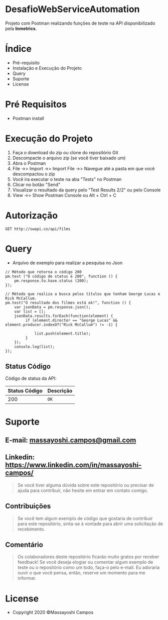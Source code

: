 # DesafioWebServiceAutomation
Projeto com Postman realizando funções de teste na API disponibilizado pela **Inmetrics**.

# Índice

- Pré-requisito
- Instalação e Execução do Projeto
- Query
- Suporte
- License

# Pré Requisitos

- Postman install

# Execução do Projeto

1. Faça o download do zip ou clone do repositório Git
2. Descompacte o arquivo zip (se você tiver baixado um)
3. Abra o Postman
4. File ->> Import ->> Import File ->> Navegue até a pasta em que você descompactou o zip
5. Você ira executar o teste na aba "Tests" no Postman
6. Clicar no botão "Send"
7. Visualizar o resultado da query pelo "Test Results 2/2" ou pelo Console
8. View ->> Show Postman Console ou Alt + Ctrl + C

# Autorização

```
GET http://swapi.co/api/films
```

# Query

- Arquivo de exemplo para realizar a pesquisa no Json

```
// Método que retorna o código 200
pm.test ("O código de status é 200", function () {
    pm.response.to.have.status (200);
});

// Método que realiza a busca pelos títulos que tenham George Lucas e Rick McCallum.
pm.test("O resultado dos filmes está ok!", function () {
    var jsonData = pm.response.json();
    var list = [];
    jsonData.results.forEach(function(element) {
         if (element.director == "George Lucas" && element.producer.indexOf("Rick McCallum") != -1) {

             list.push(element.title);
         }
    });
    console.log(list);
});
```

## Status Código

Código de status da API:

| Status Código | Descrição |
| :--- | :--- |
| 200 | `OK` |
    
# Suporte
## E-mail: massayoshi.campos@gmail.com
## Linkedin: https://www.linkedin.com/in/massayoshi-campos/
> Se você tiver alguma dúvida sobre este repositório ou precisar de ajuda para contribuir, não hesite em entrar em contato comigo.

## Contribuições
> Se você tem algum exemplo de código que gostaria de contribuir para este repositório, sinta-se à vontade para abrir uma solicitação de recebimento.

## Comentário
> Os colaboradores deste repositório ficarão muito gratos por receber feedback! Se você deseja elogiar ou comentar algum exemplo de teste ou o repositório como um todo, faça-o pelo e-mail. Eu adoraria ouvir o que você pensa, então, reserve um momento para me informar.

# License
- Copyright 2020 ©Massayoshi Campos
